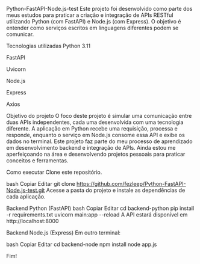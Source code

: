 Python-FastAPI-Node.js-test
Este projeto foi desenvolvido como parte dos meus estudos para praticar a criação e integração de APIs RESTful utilizando Python (com FastAPI) e Node.js (com Express). O objetivo é entender como serviços escritos em linguagens diferentes podem se comunicar.

Tecnologias utilizadas
Python 3.11

FastAPI

Uvicorn

Node.js

Express

Axios

Objetivo do projeto
O foco deste projeto é simular uma comunicação entre duas APIs independentes, cada uma desenvolvida com uma tecnologia diferente. A aplicação em Python recebe uma requisição, processa e responde, enquanto o serviço em Node.js consome essa API e exibe os dados no terminal.  Este projeto faz parte do meu processo de aprendizado em desenvolvimento backend e integração de APIs. Ainda estou me aperfeiçoando na área e desenvolvendo projetos pessoais para praticar conceitos e ferramentas.

Como executar
Clone este repositório.

bash
Copiar
Editar
git clone https://github.com/fezleep/Python-FastAPI-Node.js-test.git
Acesse a pasta do projeto e instale as dependências de cada aplicação.

Backend Python (FastAPI)
bash
Copiar
Editar
cd backend-python
pip install -r requirements.txt
uvicorn main:app --reload
A API estará disponível em http://localhost:8000

Backend Node.js (Express)
Em outro terminal:

bash
Copiar
Editar
cd backend-node
npm install
node app.js

Fim!
